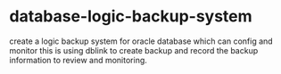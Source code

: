 # database-logic-backup-system
create a logic backup system for oracle database  which can config and monitor
this is using dblink to create backup and record the backup information to review and monitoring.
